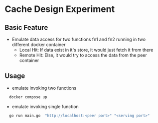 # Cache Design Experiment

## Basic Feature
- Emulate data access for two functions fn1 and fn2 running in two different docker container
  - Local Hit: If data exist in it's store, it would just fetch it from there
  - Remote Hit: Else, it would try to access the data from the peer container

## Usage
- emulate invoking two functions
```sh
  docker compose up
```
- emulate invoking single function
```sh
  go run main.go  "http://localhost:<peer port>" "<serving port>"
```
